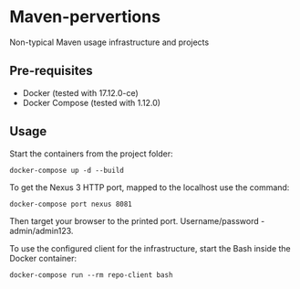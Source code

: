 # Maven-pervertions
Non-typical Maven usage infrastructure and projects

## Pre-requisites
  * Docker (tested with 17.12.0-ce)
  * Docker Compose (tested with 1.12.0)

## Usage
  Start the containers from the project folder:
  
    docker-compose up -d --build
  
  To get the Nexus 3 HTTP port, mapped to the localhost use the command:
  
    docker-compose port nexus 8081

  Then target your browser to the printed port. Username/password - admin/admin123.
  
  To use the configured client for the infrastructure, start the Bash inside the Docker container:
  
    docker-compose run --rm repo-client bash 
